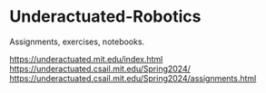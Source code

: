 # Underactuated-Robotics
Assignments, exercises, notebooks.

https://underactuated.mit.edu/index.html 
https://underactuated.csail.mit.edu/Spring2024/ 
https://underactuated.csail.mit.edu/Spring2024/assignments.html 

